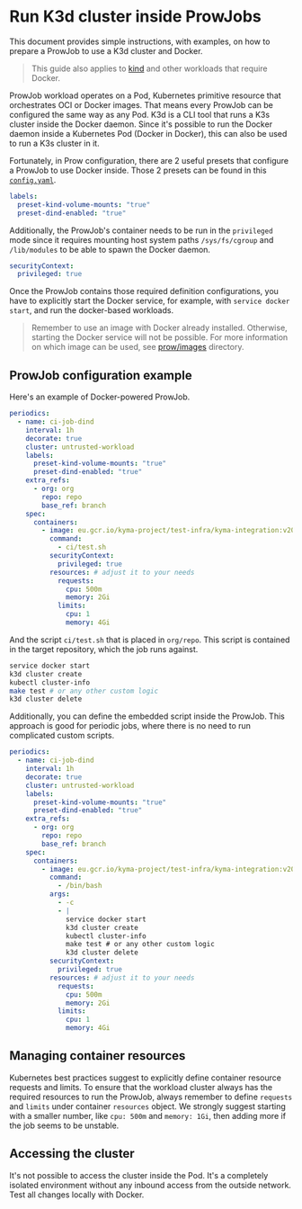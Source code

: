 # Run K3d cluster inside ProwJobs

This document provides simple instructions, with examples, on how to prepare a ProwJob to use a K3d cluster and Docker.

> This guide also applies to [kind](https://kind.sigs.k8s.io) and other workloads that require Docker.

ProwJob workload operates on a Pod, Kubernetes primitive resource that orchestrates OCI or Docker images. That means
every ProwJob can be configured the same way as any Pod. K3d is a CLI tool that runs a K3s cluster inside the Docker daemon.
Since it's possible to run the Docker daemon inside a Kubernetes Pod (Docker in Docker), this can also be used to run a K3s cluster in it.

Fortunately, in Prow configuration, there are 2 useful presets that configure a ProwJob to use Docker inside. Those 2 presets can be found in this [`config.yaml`](../../prow/config.yaml).

```yaml
labels:
  preset-kind-volume-mounts: "true"
  preset-dind-enabled: "true"
```

Additionally, the ProwJob's container needs to be run in the `privileged` mode since it requires mounting host system paths `/sys/fs/cgroup` and `/lib/modules` to be able to spawn the Docker daemon.

```yaml
securityContext:
  privileged: true
```

Once the ProwJob contains those required definition configurations, you have to explicitly start the Docker service, for example, with `service docker start`, and run the docker-based workloads.

> Remember to use an image with Docker already installed. Otherwise, starting the Docker service will not be possible. For more information on which image can be used, see [prow/images](../../prow/images) directory.

## ProwJob configuration example

Here's an example of Docker-powered ProwJob.

```yaml
periodics:
  - name: ci-job-dind
    interval: 1h
    decorate: true
    cluster: untrusted-workload
    labels:
      preset-kind-volume-mounts: "true"
      preset-dind-enabled: "true"
    extra_refs:
      - org: org
        repo: repo
        base_ref: branch
    spec:
      containers:
        - image: eu.gcr.io/kyma-project/test-infra/kyma-integration:v20230119-993f0759
          command:
            - ci/test.sh
          securityContext:
            privileged: true
          resources: # adjust it to your needs
            requests:
              cpu: 500m
              memory: 2Gi
            limits:
              cpu: 1
              memory: 4Gi
```
And the script `ci/test.sh` that is placed in `org/repo`. This script is contained in the target repository, which the job runs against.
```sh
service docker start
k3d cluster create
kubectl cluster-info
make test # or any other custom logic
k3d cluster delete 
```

Additionally, you can define the embedded script inside the ProwJob. This approach is good for periodic jobs, where there is no need to run complicated custom scripts.

```yaml
periodics:
  - name: ci-job-dind
    interval: 1h
    decorate: true
    cluster: untrusted-workload
    labels:
      preset-kind-volume-mounts: "true"
      preset-dind-enabled: "true"
    extra_refs:
      - org: org
        repo: repo
        base_ref: branch
    spec:
      containers:
        - image: eu.gcr.io/kyma-project/test-infra/kyma-integration:v20230119-993f0759
          command:
            - /bin/bash
          args:
            - -c
            - |
              service docker start
              k3d cluster create
              kubectl cluster-info
              make test # or any other custom logic
              k3d cluster delete
          securityContext:
            privileged: true
          resources: # adjust it to your needs
            requests:
              cpu: 500m
              memory: 2Gi
            limits:
              cpu: 1
              memory: 4Gi
```

## Managing container resources

Kubernetes best practices suggest to explicitly define container resource requests and limits.
To ensure that the workload cluster always has the required resources to run the ProwJob, always remember to define `requests` and `limits`
under container `resources` object. We strongly suggest starting with a smaller number, like `cpu: 500m` and `memory: 1Gi`, then adding more if the job seems to be unstable.

## Accessing the cluster

It's not possible to access the cluster inside the Pod. It's a completely isolated environment without any inbound access from the outside network.
Test all changes locally with Docker.
